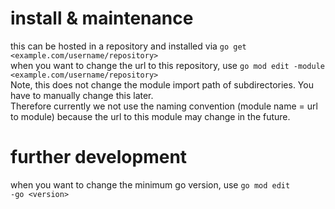 # install & maintenance
this can be hosted in a repository and installed via <code>go get &lt;example.com/username/repository&gt;</code><br>
when you want to change the url to this repository, use <code>go mod edit -module &lt;example.com/username/repository&gt;</code><br>
Note, this does not change the module import path of subdirectories. You have to manually change this later.<br>
Therefore currently we not use the naming convention (module name = url to module) because the url to this module may change in the future.

# further development
when you want to change the minimum go version, use <code>go mod edit -go &lt;version&gt;</code><br>
